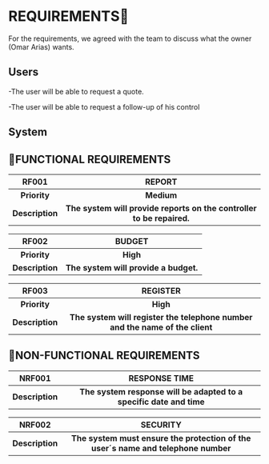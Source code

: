 # REQUIREMENTS📃

For the requirements, we agreed with the team to discuss what the owner (Omar Arias) wants.

## Users

-The user will be able to request a quote.

-The user will be able to request a follow-up of his control

## System

## 🔹FUNCTIONAL REQUIREMENTS

|      RF001      |                            REPORT                            |
| :-------------: | :----------------------------------------------------------: |
|  **Priority**   |                          **Medium**                          |
| **Description** | **The system will provide reports on the controller to be repaired.** |

|      RF002      |                BUDGET                 |
| :-------------: | :-----------------------------------: |
|  **Priority**   |               **High**                |
| **Description** | **The system will provide a budget.** |

|      RF003      |                           REGISTER                           |
| :-------------: | :----------------------------------------------------------: |
|  **Priority**   |                           **High**                           |
| **Description** | **The system will register the telephone number and the name of the client** |



## 🔹NON-FUNCTIONAL REQUIREMENTS

|     NRF001      |                        RESPONSE TIME                         |
| :-------------: | :----------------------------------------------------------: |
| **Description** | **The system response will be adapted to a specific date and time** |

|     NRF002      |                           SECURITY                           |
| :-------------: | :----------------------------------------------------------: |
| **Description** | **The system must ensure the protection of the user´s name and telephone number** |

